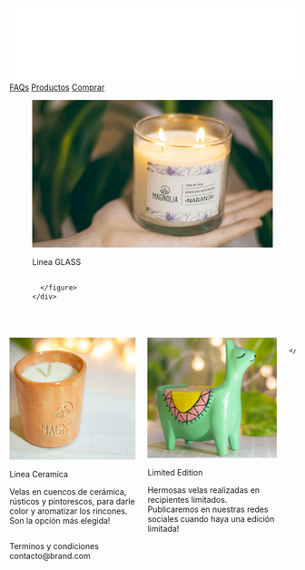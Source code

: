 <!DOCTYPE html>
<html lang="es">

<head>
  <meta charset="utf-8">
  <meta name="description" content="Sitio contruido con BULMA CSS para reto 4">

  <!-- Link a la hoja de estilos propia -->
  <link rel="stylesheet" href="css/estilos.css">

  <!-- Link al framework utilizado -->
  <link rel="stylesheet" href="/bulma-0.8.2/css/bulma.min.css">

  <link rel="stylesheet" href="css/animations.css">
  <link href="https://fonts.googleapis.com/css2?family=Scope+One&display=swap" rel="stylesheet">
  <script src="https://code.jquery.com/jquery-latest.min.js" type="text/javascript"></script>
  <script src="/js/scroll.js"></script>
  <title>Magnolia</title>

</head> <!-- Cierra head -->

<body>
  <nav class="navbar is-transparent is-fixed-top is-spaced">
    <div class="navbar-brand">
      <a class="navbar-item" href="index.html">
        <img src="img/logo_h_blanco.png" alt="" />
      </a>
      <a role="button" class="navbar-burger burger has-text-light" aria-label="menu" aria-expanded="false"
        data-target="navbar-burger">
        <span aria-hidden="true"></span>
        <span aria-hidden="true"></span>
        <span aria-hidden="true"></span>
      </a>
    </div>
    <div id="navbar-burger" class="navbar-menu">
      <div class="navbar-start">
        <a href="/faqs.html" class="navbar-item has-text-light is-size-5">FAQs</a>
        <a href="/productos.html" class="navbar-item has-text-light is-size-5">Productos</a>
        <a href="/faqs.html#como_comprar" class="navbar-item has-text-light is-size-5">Comprar</a>
      </div>
    </div>
  </nav>

  <!-- HERO -->
  <section class="hero is-fullheight">
    <div class="hero-body is-paddingless">
      <figure class="image is-fullwidth">
        <img id="img1" src="/img/vaso_vidrio_1_fondo.jpg" alt="">
        <div class="columns is-overlay is-mobile">
          <div class="column is-half centrado-verticalmente">
            <p class="texto-muy-grande has-text-light has-text-centered is-size-1-mobile">Linea GLASS</p>
          </div>
        </div>

      </figure>
    </div>
  </section>
  <br>
  <br>
  <br>
  <!-- Otros productos -->
  <div class="container">
    <div class="columns is-centered">
      <div class="column is-full-mobile is-half-desktop">
        <div class="card">
          <div class="card-image has-text-centered">
            <img src="img/vaso_ceramica.jpg" alt="" />
          </div>
          <div class="card-content">
            <p class="title is-4">Linea Ceramica</p>
            <p class="subtitle is-6">
              Velas en cuencos de cerámica, rústicos y pintorescos, para darle color y aromatizar los rincones. Son la
              opción más elegida!
            </p>
          </div>
        </div>
      </div>
      <div class="column is-full-mobile is-half-desktop">
        <div class="card">
          <div class="card-image has-text-centered">
            <img src="img/llamita_verde.jpg" alt="" />
          </div>
          <div class="card-content">
            <p class="title is-4">Limited Edition</p>
            <p class="subtitle is-6">
              Hermosas velas realizadas en recipientes limitados. Publicaremos en nuestras redes sociales cuando haya
              una edición limitada!
            </p>
          </div>
        </div>
      </div>

    </div>
  </div>

  <!-- Inicio de footer -->
  <footer>
    <div class="option">Terminos y condiciones</div>
    <div class="option">contacto@brand.com</div>
  </footer>
  <!-- Fin de Footer -->

  <!-- Script -->
  <script src="/js/burger-menu.js"></script>
  <script src="https://code.jquery.com/jquery-latest.min.js" type="text/javascript"></script>

</body> <!-- Cierra body -->

</html> <!-- Cierra html -->
